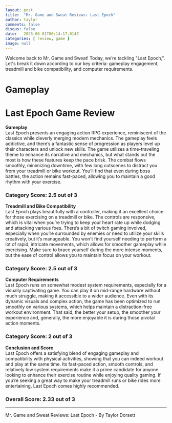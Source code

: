 ```yaml
---
layout: post
title:  "Mr. Game and Sweat Reviews: Last Epoch"
author: taylor
comments: false
disqus: false
date:   2025-06-01T00:14:17.014Z
categories: [ review, game ]
image: null
---
```


Welcome back to Mr. Game and Sweat! Today, we’re tackling "Last Epoch,". Let's break it down according to our key criteria: gameplay engagement, treadmill and bike compatibility, and computer requirements.

# Gameplay

# Last Epoch Game Review

**Gameplay**  
Last Epoch presents an engaging action RPG experience, reminiscent of the classics while cleverly merging modern mechanics. The gameplay feels addictive, and there’s a fantastic sense of progression as players level up their characters and unlock new skills. The game utilizes a time-traveling theme to enhance its narrative and mechanics, but what stands out the most is how these features keep the pace brisk. The combat flows smoothly, minimizing downtime, with few long cutscenes to distract you from your treadmill or bike workout. You’ll find that even during boss battles, the action remains fast-paced, allowing you to maintain a good rhythm with your exercise.

### Category Score: 2.5 out of 3

**Treadmill and Bike Compatibility**  
Last Epoch plays beautifully with a controller, making it an excellent choice for those exercising on a treadmill or bike. The controls are responsive, which is vital when you’re trying to keep your heart rate up while dodging and attacking various foes. There’s a bit of twitch gaming involved, especially when you’re surrounded by enemies or need to utilize your skills creatively, but it’s manageable. You won't find yourself needing to perform a lot of rapid, intricate movements, which allows for smoother gameplay while exercising. Make sure to brace yourself during the more intense moments, but the ease of control allows you to maintain focus on your workout.

### Category Score: 2.5 out of 3

**Computer Requirements**  
Last Epoch runs on somewhat modest system requirements, especially for a visually captivating game. You can play it on mid-range hardware without much struggle, making it accessible to a wider audience. Even with its dynamic visuals and complex action, the game has been optimized to run smoothly on various systems, which helps maintain a distraction-free workout environment. That said, the better your setup, the smoother your experience and, generally, the more enjoyable it is during those pivotal action moments.

### Category Score: 2 out of 3

**Conclusion and Score**  
Last Epoch offers a satisfying blend of engaging gameplay and compatibility with physical activities, showing that you can indeed workout and play at the same time. Its fast-paced action, smooth controls, and relatively low system requirements make it a prime candidate for anyone looking to enhance their exercise routine while enjoying quality gaming. If you’re seeking a great way to make your treadmill runs or bike rides more entertaining, Last Epoch comes highly recommended.

### Overall Score: 2.33 out of 3

---

Mr. Game and Sweat Reviews: Last Epoch - By Taylor Dorsett
